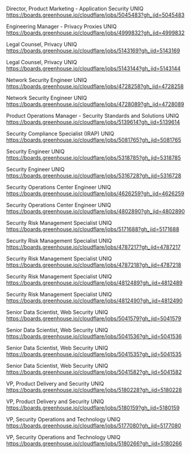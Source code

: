 Director, Product Marketing - Application Security  UNIQ https://boards.greenhouse.io/cloudflare/jobs/5045483?gh_jid=5045483

Engineering Manager - Privacy Proxies UNIQ https://boards.greenhouse.io/cloudflare/jobs/4999832?gh_jid=4999832

Legal Counsel, Privacy UNIQ https://boards.greenhouse.io/cloudflare/jobs/5143169?gh_jid=5143169

Legal Counsel, Privacy UNIQ https://boards.greenhouse.io/cloudflare/jobs/5143144?gh_jid=5143144

Network Security Engineer UNIQ https://boards.greenhouse.io/cloudflare/jobs/4728258?gh_jid=4728258

Network Security Engineer UNIQ https://boards.greenhouse.io/cloudflare/jobs/4728089?gh_jid=4728089

Product Operations Manager - Security Standards and Solutions UNIQ https://boards.greenhouse.io/cloudflare/jobs/5139614?gh_jid=5139614

Security Compliance Specialist (IRAP) UNIQ https://boards.greenhouse.io/cloudflare/jobs/5081765?gh_jid=5081765

Security Engineer UNIQ https://boards.greenhouse.io/cloudflare/jobs/5318785?gh_jid=5318785

Security Engineer UNIQ https://boards.greenhouse.io/cloudflare/jobs/5316728?gh_jid=5316728

Security Operations Center Engineer UNIQ https://boards.greenhouse.io/cloudflare/jobs/4626259?gh_jid=4626259

Security Operations Center Engineer UNIQ https://boards.greenhouse.io/cloudflare/jobs/4802890?gh_jid=4802890

Security Risk Management Specialist UNIQ https://boards.greenhouse.io/cloudflare/jobs/5171688?gh_jid=5171688

Security Risk Management Specialist UNIQ https://boards.greenhouse.io/cloudflare/jobs/4787217?gh_jid=4787217

Security Risk Management Specialist UNIQ https://boards.greenhouse.io/cloudflare/jobs/4787218?gh_jid=4787218

Security Risk Management Specialist UNIQ https://boards.greenhouse.io/cloudflare/jobs/4812489?gh_jid=4812489

Security Risk Management Specialist UNIQ https://boards.greenhouse.io/cloudflare/jobs/4812490?gh_jid=4812490

Senior Data Scientist, Web Security UNIQ https://boards.greenhouse.io/cloudflare/jobs/5041579?gh_jid=5041579

Senior Data Scientist, Web Security UNIQ https://boards.greenhouse.io/cloudflare/jobs/5041536?gh_jid=5041536

Senior Data Scientist, Web Security UNIQ https://boards.greenhouse.io/cloudflare/jobs/5041535?gh_jid=5041535

Senior Data Scientist, Web Security UNIQ https://boards.greenhouse.io/cloudflare/jobs/5041582?gh_jid=5041582

VP, Product Delivery and Security UNIQ https://boards.greenhouse.io/cloudflare/jobs/5180228?gh_jid=5180228

VP, Product Delivery and Security UNIQ https://boards.greenhouse.io/cloudflare/jobs/5180159?gh_jid=5180159

VP, Security Operations and Technology  UNIQ https://boards.greenhouse.io/cloudflare/jobs/5177080?gh_jid=5177080

VP, Security Operations and Technology  UNIQ https://boards.greenhouse.io/cloudflare/jobs/5180266?gh_jid=5180266


